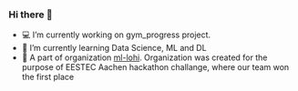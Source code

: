 ### Hi there 👋

- 💻 I’m currently working on gym_progress project.
- 🔭 I’m currently learning Data Science, ML and DL
- 👥 A part of organization [ml-lohi](https://github.com/ml-lohi). Organization was created for the purpose of EESTEC Aachen hackathon challange, where 
our team won the first place
